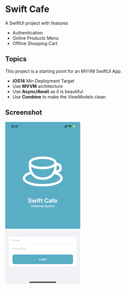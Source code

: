 # Swift Cafe

A SwiftUI project with features
- Authentication
- Online Products Menu
- Offline Shopping Cart

## Topics

This project is a starting point for an MVVM SwiftUI App.

- **iOS14** Min Deployment Target
- Use **MVVM** architecture
- Use **Async/Await** as it is beautiful
- Use **Combine** to make the ViewModels clean

## Screenshot

<img src="https://github.com/jasontcs/SwiftCafe/blob/main/swift_cafe.jpeg" width="240">
